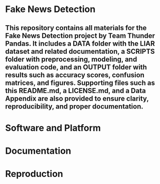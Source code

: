 # Fake News Detection
## This repository contains all materials for the Fake News Detection project by Team Thunder Pandas. It includes a DATA folder with the LIAR dataset and related documentation, a SCRIPTS folder with preprocessing, modeling, and evaluation code, and an OUTPUT folder with results such as accuracy scores, confusion matrices, and figures. Supporting files such as this README.md, a LICENSE.md, and a Data Appendix are also provided to ensure clarity, reproducibility, and proper documentation.

# Software and Platform

# Documentation

# Reproduction
